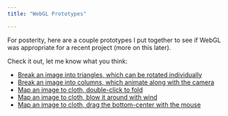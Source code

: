 ```yaml
---
title: "WebGL Prototypes"

---
```


[Break an image into triangles, which can be rotated individually]: /projects/webgl-prototypes/triangles.html
[Break an image into columns, which animate along with the camera]: /projects/webgl-prototypes/columns.html
[Map an image to cloth, double-click to fold]: /projects/webgl-prototypes/cloth-blinds.html
[Map an image to cloth, blow it around with wind]: /projects/webgl-prototypes/cloth-wind.html
[Map an image to cloth, drag the bottom-center with the mouse]: /projects/webgl-prototypes/cloth-drag.html

For posterity, here are a couple prototypes I put together to see if WebGL was appropriate for a recent project (more on this later).

Check it out, let me know what you think:

* [Break an image into triangles, which can be rotated individually]
* [Break an image into columns, which animate along with the camera]
* [Map an image to cloth, double-click to fold]
* [Map an image to cloth, blow it around with wind]
* [Map an image to cloth, drag the bottom-center with the mouse]